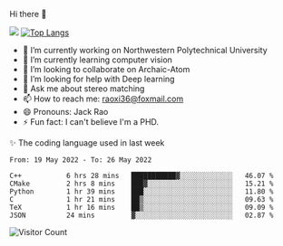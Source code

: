Hi there 👋

![](https://github-readme-stats.vercel.app/api?username=Raohaocheng)
[![Top Langs](https://github-readme-stats.vercel.app/api/top-langs/?username=Raohaocheng&layout=compact)](https://github.com/anuraghazra/github-readme-stats)

- 🔭 I’m currently working on Northwestern Polytechnical University
- 🌱 I’m currently learning computer vision
- 👯 I’m looking to collaborate on Archaic-Atom
- 🤔 I’m looking for help with Deep learning
- 💬 Ask me about stereo matching
- 📫 How to reach me: raoxi36@foxmail.com
- 😄 Pronouns: Jack Rao
- ⚡ Fun fact: I can't believe I'm a PHD.

✨ The coding language used in last week
<!--START_SECTION:waka-->

```text
From: 19 May 2022 - To: 26 May 2022

C++           6 hrs 28 mins   ███████████▓░░░░░░░░░░░░░   46.07 %
CMake         2 hrs 8 mins    ███▓░░░░░░░░░░░░░░░░░░░░░   15.21 %
Python        1 hr 39 mins    ███░░░░░░░░░░░░░░░░░░░░░░   11.80 %
C             1 hr 21 mins    ██▒░░░░░░░░░░░░░░░░░░░░░░   09.63 %
TeX           1 hr 16 mins    ██▒░░░░░░░░░░░░░░░░░░░░░░   09.09 %
JSON          24 mins         ▓░░░░░░░░░░░░░░░░░░░░░░░░   02.87 %
```

<!--END_SECTION:waka-->

![Visitor Count](https://profile-counter.glitch.me/Raohaocheng/count.svg)
